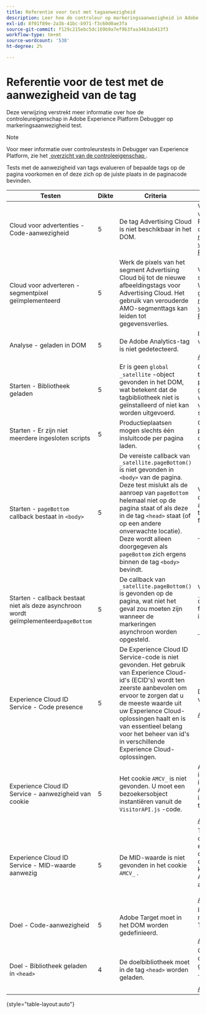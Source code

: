 ```yaml
---
title: Referentie voor test met tagaanwezigheid
description: Leer hoe de controleur op markeringsaanwezigheid in Adobe Experience Platform Debugger test.
exl-id: 8f01f89e-2a3b-41bc-b971-f3c60d0ae3fa
source-git-commit: f129c215ebc5dc169b9a7ef9b3faa3463ab413f3
workflow-type: tm+mt
source-wordcount: '538'
ht-degree: 2%

---
```


# Referentie voor de test met de aanwezigheid van de tag

Deze verwijzing verstrekt meer informatie over hoe de controleureigenschap in Adobe Experience Platform Debugger op markeringsaanwezigheid test.

>[!NOTE]
>
>Voor meer informatie over controleurstests in Debugger van Experience Platform, zie het [&#x200B; overzicht van de controleeigenschap &#x200B;](./overview.md).

Tests met de aanwezigheid van tags evalueren of bepaalde tags op de pagina voorkomen en of deze zich op de juiste plaats in de paginacode bevinden.

| Testen | Dikte | Criteria | Aanbeveling |
| --- | --- | --- | --- |
| Cloud voor advertenties - Code-aanwezigheid | 5 | De tag Advertising Cloud is niet beschikbaar in het DOM. | Voer de de markering van de Wolk van de Reclame uit gebruikend de [&#x200B; de markeringsuitbreiding van de Wolk van de Reclame &#x200B;](../../destinations/catalog/advertising/adobe-advertising-cloud.md). |
| Cloud voor adverteren - segmentpixel geïmplementeerd | 5 | Werk de pixels van het segment Advertising Cloud bij tot de nieuwe afbeeldingstags voor Advertising Cloud. Het gebruik van verouderde AMO-segmenttags kan leiden tot gegevensverlies. | Voer het het segmentpixel van de Wolk van de Reclame uit gebruikend de [&#x200B; de markeringsuitbreiding van de Wolk van de Reclame &#x200B;](../../destinations/catalog/advertising/adobe-advertising-cloud.md). |
| Analyse - geladen in DOM | 5 | De Adobe Analytics-tag is niet gedetecteerd. | Installeer de nieuwste versie van Analytics. <br><br>[&#x200B; Aanvullende informatie &#x200B;](https://experienceleague.adobe.com/docs/analytics/implementation/home.html?lang=nl-NL) |
| Starten - Bibliotheek geladen | 5 | Er is geen `global _satellite` -object gevonden in het DOM, wat betekent dat de tagbibliotheek niet is geïnstalleerd of niet kan worden uitgevoerd. | Controleer of de tagbibliotheek op de pagina is geïmplementeerd en niet wordt geblokkeerd door volgende scriptactiviteiten. |
| Starten - Er zijn niet meerdere ingesloten scripts | 5 | Productieplaatsen mogen slechts één insluitcode per pagina laden. | Controleer of alleen de productiebibliotheek op de pagina wordt geladen. |
| Starten - `pageBottom` callback bestaat in `<body>` | 5 | De vereiste callback van `_satellite.pageBottom()` is niet gevonden in `<body>` van de pagina. Deze test mislukt als de aanroep van `pageBottom` helemaal niet op de pagina staat of als deze in de tag `<head>` staat (of op een andere onverwachte locatie). Deze wordt alleen doorgegeven als `pageBottom` zich ergens binnen de tag `<body>` bevindt. | Voeg het inlinescript direct vóór de afsluitende tag `</body>` toe voor de juiste functionaliteit van tags.<br><br>[&#x200B; Aanvullende informatie &#x200B;](../../tags/ui/client-side/asynchronous-deployment.md) |
| Starten - callback bestaat niet als deze asynchroon wordt geïmplementeerd`pageBottom` | 5 | De callback van `_satellite.pageBottom()` is gevonden op de pagina, wat niet het geval zou moeten zijn wanneer de markeringen asynchroon worden opgesteld. | Verwijder het script van `_satellite.pageBottom()` om de juiste functionaliteit voor tags in te schakelen. <br><br>[&#x200B; Aanvullende informatie &#x200B;](../../tags/ui/client-side/asynchronous-deployment.md) |
| Experience Cloud ID Service - Code presence | 5 | De Experience Cloud ID Service-code is niet gevonden. Het gebruik van Experience Cloud-id&#39;s (ECID&#39;s) wordt ten zeerste aanbevolen om ervoor te zorgen dat u de meeste waarde uit uw Experience Cloud-oplossingen haalt en is van essentieel belang voor het beheer van id&#39;s in verschillende Experience Cloud-oplossingen. | De meest recente versie van ECID installeren.<br><br>[&#x200B; Aanvullende informatie &#x200B;](https://experienceleague.adobe.com/docs/id-service/using/intro/overview.html?lang=nl-NL) |
| Experience Cloud ID Service - aanwezigheid van cookie | 5 | Het cookie `AMCV_` is niet gevonden. U moet een bezoekersobject instantiëren vanuit de `VisitorAPI.js` -code. | Als dit een implementatie van tags is, controleert u of de AdobeOrg-id correct is ingevoerd in de ECID-tool. <br><br>[&#x200B; Aanvullende informatie &#x200B;](https://experienceleague.adobe.com/docs/id-service/using/intro/cookies.html?lang=nl-NL) |
| Experience Cloud ID Service - MID-waarde aanwezig | 5 | De MID-waarde is niet gevonden in het cookie `AMCV_` . | Test opnieuw om te controleren op een eventuele vertraging van de ECID API. Neem contact op met de klantenservice van Adobe als de aandoening aanhoudt. <br><br>[&#x200B; Aanvullende informatie &#x200B;](https://experienceleague.adobe.com/docs/id-service/using/intro/cookies.html?lang=nl-NL) |
| Doel - Code-aanwezigheid | 5 | Adobe Target moet in het DOM worden gedefinieerd. | Installeer de meest recente versie van Target (at.js). <br><br>[&#x200B; Aanvullende informatie &#x200B;](https://experienceleague.adobe.com/docs/target/using/implement-target/implementing-target.html?lang=nl-NL) |
| Doel - Bibliotheek geladen in `<head>` | 4 | De doelbibliotheek moet in de tag `<head>` worden geladen. | Controleer of de doelbibliotheek is geladen in de tag `<head>` . <br><br>[&#x200B; Aanvullende informatie &#x200B;](https://experienceleague.adobe.com/docs/target/using/implement-target/implementing-target.html?lang=nl-NL) |

{style="table-layout:auto"}
